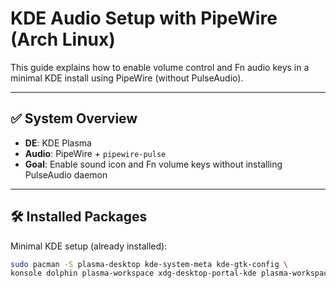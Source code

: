 # KDE Audio Setup with PipeWire (Arch Linux)

This guide explains how to enable volume control and Fn audio keys in a minimal KDE install using PipeWire (without PulseAudio).

---

## ✅ System Overview

- **DE**: KDE Plasma
- **Audio**: PipeWire + `pipewire-pulse`
- **Goal**: Enable sound icon and Fn volume keys without installing PulseAudio daemon

---

## 🛠 Installed Packages

Minimal KDE setup (already installed):
```bash
sudo pacman -S plasma-desktop kde-system-meta kde-gtk-config \
konsole dolphin plasma-workspace xdg-desktop-portal-kde plasma-workspace-wallpapers

